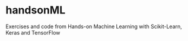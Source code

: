 # handsonML
Exercises and code from Hands-on Machine Learning with Scikit-Learn, Keras and TensorFlow
